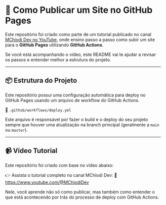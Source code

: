 # 🚀 Como Publicar um Site no GitHub Pages

Este repositório foi criado como parte de um tutorial publicado no canal [MChiodi Dev no YouTube](https://www.youtube.com/@MChiodiDev), onde ensino passo a passo como subir um site para o **GitHub Pages** utilizando **GitHub Actions**.

Se você está acompanhando o vídeo, este README vai te ajudar a revisar os passos e entender melhor a estrutura do projeto.

---

## 📦 Estrutura do Projeto

Este repositório possui uma configuração automática para deploy no GitHub Pages usando um arquivo de workflow do GitHub Actions.

📁 `.github/workflows/deploy.yml`

Este arquivo é responsável por fazer o build e o deploy do seu projeto sempre que houver uma atualização na branch principal (geralmente a `main` ou `master`).

---

## 📹 Vídeo Tutorial
Este repositório foi criado com base no vídeo abaixo:

👉 Assista o tutorial completo no canal MChiodi Dev:
🔗 https://www.youtube.com/@MChiodiDev

Nele, você aprende não só como publicar, mas também como entender o que está acontecendo por trás do processo de deploy com GitHub Actions.
